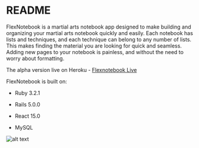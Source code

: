 # README

FlexNotebook is a martial arts notebook app designed to make building and organizing your martial arts notebook quickly and easily. Each notebook has lists and techniques, and each technique can belong to any number of lists. This makes finding the material you are looking for quick and seamless. Adding new pages to your notebook is painless, and without the need to worry about formatting.

The alpha version live on Heroku - [Flexnotebook Live](https://katabook.herokuapp.com/)

FlexNotebook is built on:

* Ruby 3.2.1

* Rails 5.0.0

* React 15.0

* MySQL

![alt text](/app/assets/images/FlexNotebook.jpg "Screenshot")